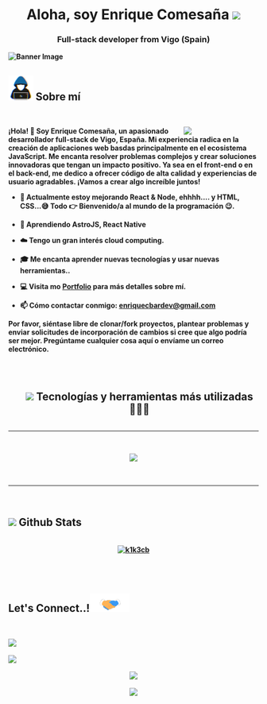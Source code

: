   <h1 align="center"> Aloha,  soy Enrique Comesaña
<img src="https://media.giphy.com/media/hvRJCLFzcasrR4ia7z/giphy.gif" width="35">
</h1>

<h3 align="center"> <b>Full-stack developer from Vigo (Spain)<b> </h3>

<!--Banner-->

![Banner Image](https://github.com/k1k3cb/portfolio/blob/main/src/assets/images/banner.jpg?raw=true)

## <picture><img src = "https://github.com/0xAbdulKhalid/0xAbdulKhalid/raw/main/assets/mdImages/about_me.gif" width = 50px></picture> **Sobre mí**

<!--Goat image-->
<br>
<div>
  <img align="right" width="30%"  src="https://github.com/k1k3cb/portfolio/blob/main/src/assets/images/goat.jpeg?raw=true">
</div>

¡Hola! 👋 Soy Enrique Comesaña, un apasionado desarrollador full-stack de Vigo, España. Mi experiencia radica en la creación de aplicaciones web basdas principalmente en el ecosistema JavaScript. Me encanta resolver problemas complejos y crear soluciones innovadoras que tengan un impacto positivo. Ya sea en el front-end o en el back-end, me dedico a ofrecer código de alta calidad y experiencias de usuario agradables. ¡Vamos a crear algo increíble juntos!

- 🌱 Actualmente estoy mejorando **React & Node**, ehhhh.... y HTML, CSS...😅 Todo  👉  Bienvenido/a al mundo de  la programación 😉.

- 🌱 Aprendiendo **AstroJS, React Native**

- ☁️ Tengo un gran interés cloud computing.

- 🎓 Me encanta aprender nuevas tecnologías y usar nuevas herramientas..

- 💻 Visita mo [Portfolio](https://portfolio-ep5h.onrender.com/) para más detalles sobre mí.

- 📫 Cómo contactar conmigo: **enriquecbardev@gmail.com**

Por favor, siéntase libre de clonar/fork proyectos, plantear problemas y enviar solicitudes de incorporación de cambios si cree que algo podría ser mejor. Pregúntame cualquier cosa aquí o envíame un correo electrónico.

<br>

<!--h1 without bottom border-->
<div id="user-content-toc">

  <ul align="center">
    <summary><h2 style="display: inline-block"><img src="https://media2.giphy.com/media/QssGEmpkyEOhBCb7e1/giphy.gif?cid=ecf05e47a0n3gi1bfqntqmob8g9aid1oyj2wr3ds3mg700bl&rid=giphy.gif" width ="20">  Tecnologías y herramientas más utilizadas 👨🏻‍💻</h2></summary>
  </ul>
</div>

 <!--tech stack icons-->

---

<br>
<p align="center">
  <a href="https://skillicons.dev">
    <img src="https://skillicons.dev/icons?i=html,css,javascript,tailwind,ts,git,vite,react,astro,nodejs,express,md,mongodb,postman,wordpress,figma,photoshop,illustrator,indesign&perline=14" />
  </a>
</p>
<br>

---

<br>

## <img src = "https://i.pinimg.com/originals/65/c4/f4/65c4f452571be1261e9c623f7da488ac.gif" width = 35px><b> Github Stats </b>

<br>

<div align="center">

<a href="https://github.com/k1k3cb">
  
  <img src="https://github-readme-stats.vercel.app/api/top-langs?username=k1k3cb&show_icons=true&locale=en&layout=compact&line_height=20&title_color=7A7ADB&icon_color=2234AE&text_color=D3D3D3&bg_color=0,000000,130F40" width="375"  alt="k1k3cb"/>

</a>
</div>

<br>
<br>
<br>

## <b> Let's Connect..!</b><img src="https://github.com/0xAbdulKhalid/0xAbdulKhalid/raw/main/assets/mdImages/handshake.gif" width ="80">

<br>
<div align='left'>

<a href="https://www.linkedin.com/in/enrique-comesana/" target="_blank"><img src="https://img.shields.io/badge/LinkedIn-ENRIQUE COMESANA-blue?style=for-the-badge&logo=linkedin"></a>

<a href="mailto:enriquecbardev@gmail.com" target="_blank"><img src="https://img.shields.io/badge/Gmail-enriquecbardev@gmail.com-teal?style=for-the-badge&logo=gmail"></a>

</div>

<div align="center">
  <img  width="30%"  src="https://github.com/k1k3cb/portfolio/blob/main/src/assets/images/happy-cooding.png?raw=true">
</div>

<!--Footer-->
<p align="center">
  <img src="https://capsule-render.vercel.app/api?type=waving&color=gradient&height=65&section=footer"/>
</p>
